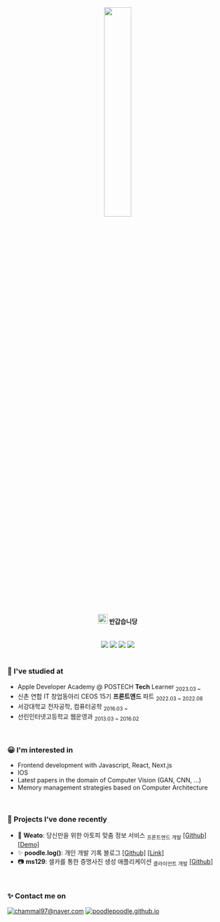 <!-- Heading -->
<div align="center">
<img src = "https://user-images.githubusercontent.com/6462456/155731672-55c01143-0a73-4b2e-a1f1-d900f45dfe0e.gif" width="35%" />

<h4>
<img src = "https://raw.githubusercontent.com/MartinHeinz/MartinHeinz/master/wave.gif" width="22px" />
<strong>
반갑습니당
</strong>
</h4>
</div>

<br/>

<div align="center">
<img src="https://img.shields.io/badge/Javascript-F7DF1E?style=flat&logo=javascript&logoColor=black"/>
<img src="https://img.shields.io/badge/React-61DAFB?style=flat&logo=React&logoColor=black"/>
<img src="https://img.shields.io/badge/React Native-61DAFB?style=flat&logo=React&logoColor=black"/>
<img src="https://img.shields.io/badge/Next.js-000000?style=flat-square&logo=Next.js&logoColor=white"/>
</div>

<br/>

### **🏫 I've studied at**

- Apple Developer Academy @ POSTECH **Tech** Learner
<sub>2023.03 ~</sub>
- 신촌 연합 IT 창업동아리 CEOS 15기 **프론트엔드** 파트
<sub>2022.03 ~ 2022.08</sub>
- 서강대학교 전자공학, 컴퓨터공학
<sub>2016.03 ~</sub>
- 선린인터넷고등학교 웹운영과
<sub>2013.03 ~ 2016.02</sub>

<br />

### **😀 I'm interested in**

</div>

- Frontend development with Javascript, React, Next.js
- IOS
- Latest papers in the domain of Computer Vision (GAN, CNN, ...)
- Memory management strategies based on Computer Architecture

<br />

<div align="left">

### **📱 Projects I've done recently**

</div>

- 💊 **Weato**: 당신만을 위한 아토피 맞춤 정보 서비스
<sub>프론트엔드 개발</sub>
[[Github]](https://github.com/ceos15th-AllG/weato-client)
[[Demo]](https://www.weato.net)
- ✨ **poodle.log()**: 개인 개발 기록 블로그
[[Github]](https://github.com/poodlepoodle/poodlepoodle.github.io)
[[Link]](https://poodlepoodle.github.io)
- 📷 **ms129**: 셀카를 통한 증명사진 생성 애플리케이션
<sub>클라이언트 개발</sub>
[[Github]](https://github.com/poodlepoodle/ms129-mobileapp-expo) 

<br />

<div align="left">

### **✨ Contact me on**

</div>

<div align="left">

[<img alt="chammal97@naver.com" src ="https://img.shields.io/badge/Email-brightgreen.svg?&style=flat&logo=gmail&logoColor=FFFFFF"/>](chammal97@naver.com)
[<img alt="poodlepoodle.github.io" src ="https://img.shields.io/badge/Blog-000000.svg?&style=flat&logo=jekyll&logoColor=FFFFFF"/>](https://poodlepoodle.github.io/)

</div>
